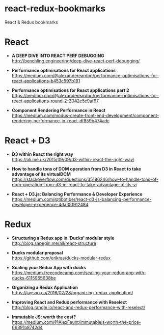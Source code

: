 # react-redux-bookmarks
React &amp; Redux bookmarks

# React

- **A DEEP DIVE INTO REACT PERF DEBUGGING**  
  http://benchling.engineering/deep-dive-react-perf-debugging/ 

- **Performance optimisations for React applications**  
  https://medium.com/@alexandereardon/performance-optimisations-for-react-applications-b453c597b191

- **Performance optimisations for React applications part 2**  
  https://medium.com/@alexandereardon/performance-optimisations-for-react-applications-round-2-2042e5c9af97

- **Component Rendering Performance in React**  
  https://medium.com/modus-create-front-end-development/component-rendering-performance-in-react-df859b474adc

# React + D3

- **D3 within React the right way**  
  https://oli.me.uk/2015/09/09/d3-within-react-the-right-way/

- **How to handle tons of DOM operation from D3 in React to take advantage of its virtualDOM**  
  https://stackoverflow.com/questions/35186246/how-to-handle-tons-of-dom-operation-from-d3-in-react-to-take-advantage-of-its-vi

- **React + D3.js: Balancing Performance & Developer Experience**  
  https://medium.com/@tibotiber/react-d3-js-balancing-performance-developer-experience-4da35f912484




# Redux

- **Structuring a Redux app in 'Ducks' modular style**  
  http://blog.sapegin.me/all/react-structure

- **Ducks modular proposal**  
  https://github.com/erikras/ducks-modular-redux
  
- **Scaling your Redux App with ducks**  
  https://medium.freecodecamp.com/scaling-your-redux-app-with-ducks-6115955638be
  
- **Organizing a Redux Application**  
  https://jaysoo.ca/2016/02/28/organizing-redux-application/

- **Improving React and Redux performance with Reselect**  
  http://blog.rangle.io/react-and-redux-performance-with-reselect/
  
- **Immutable JS: worth the cost?**  
  https://medium.com/@AlexFaunt/immutablejs-worth-the-price-66391b8742d4
  
  
 
